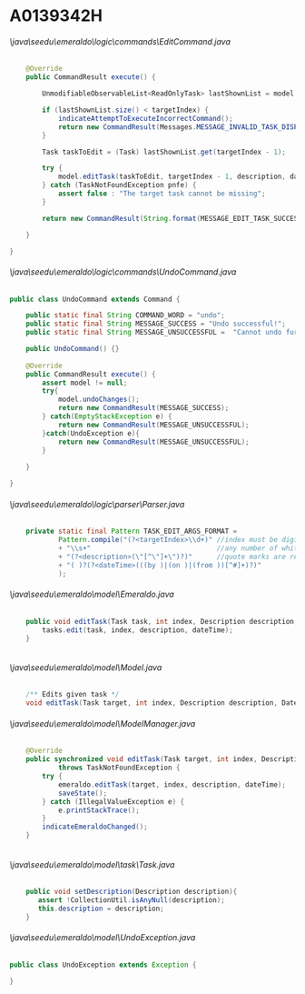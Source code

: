 # A0139342H
###### \java\seedu\emeraldo\logic\commands\EditCommand.java
``` java
    @Override
    public CommandResult execute() {

        UnmodifiableObservableList<ReadOnlyTask> lastShownList = model.getFilteredTaskList();

        if (lastShownList.size() < targetIndex) {
            indicateAttemptToExecuteIncorrectCommand();
            return new CommandResult(Messages.MESSAGE_INVALID_TASK_DISPLAYED_INDEX);
        }

        Task taskToEdit = (Task) lastShownList.get(targetIndex - 1);

        try {
            model.editTask(taskToEdit, targetIndex - 1, description, dateTime);
        } catch (TaskNotFoundException pnfe) {
            assert false : "The target task cannot be missing";
        }

        return new CommandResult(String.format(MESSAGE_EDIT_TASK_SUCCESS, taskToEdit));

    }

}
```
###### \java\seedu\emeraldo\logic\commands\UndoCommand.java
``` java
public class UndoCommand extends Command {

    public static final String COMMAND_WORD = "undo";
    public static final String MESSAGE_SUCCESS = "Undo successful!";
    public static final String MESSAGE_UNSUCCESSFUL =  "Cannot undo further";

    public UndoCommand() {}
    
    @Override
    public CommandResult execute() {
    	assert model != null;
    	try{
	        model.undoChanges();
	        return new CommandResult(MESSAGE_SUCCESS);
    	} catch(EmptyStackException e) {
    		return new CommandResult(MESSAGE_UNSUCCESSFUL);
    	}catch(UndoException e){
    	    return new CommandResult(MESSAGE_UNSUCCESSFUL);
    	}
    	
    }

}
```
###### \java\seedu\emeraldo\logic\parser\Parser.java
``` java
    private static final Pattern TASK_EDIT_ARGS_FORMAT = 
            Pattern.compile("(?<targetIndex>\\d+)" //index must be digits
            + "\\s+"                               //any number of whitespace
            + "(?<description>(\"[^\"]+\")?)"      //quote marks are reserved for start and end of description field
            + "( )?(?<dateTime>(((by )|(on )|(from ))[^#]+)?)"
            );
```
###### \java\seedu\emeraldo\model\Emeraldo.java
``` java
    public void editTask(Task task, int index, Description description, DateTime dateTime) throws IllegalValueException {
        tasks.edit(task, index, description, dateTime);
    }
    
```
###### \java\seedu\emeraldo\model\Model.java
``` java
    /** Edits given task */
    void editTask(Task target, int index, Description description, DateTime dateTime) throws TaskNotFoundException;

```
###### \java\seedu\emeraldo\model\ModelManager.java
``` java
    @Override
    public synchronized void editTask(Task target, int index, Description description, DateTime dateTime) 
            throws TaskNotFoundException {
        try {
            emeraldo.editTask(target, index, description, dateTime);
            saveState();
        } catch (IllegalValueException e) {
            e.printStackTrace();
        }
        indicateEmeraldoChanged();
    }
    
```
###### \java\seedu\emeraldo\model\task\Task.java
``` java
    public void setDescription(Description description){
       assert !CollectionUtil.isAnyNull(description);
       this.description = description;
    }
```
###### \java\seedu\emeraldo\model\UndoException.java
``` java
public class UndoException extends Exception {

}
```
